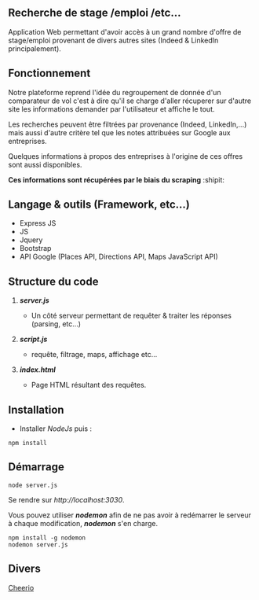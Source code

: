 ## Recherche de stage /emploi /etc...
Application Web permettant d'avoir accès à un grand nombre d'offre de stage/emploi provenant de divers autres sites (Indeed & LinkedIn principalement).

## Fonctionnement
Notre plateforme reprend l'idée du regroupement de donnée d'un comparateur de vol c'est à dire qu'il se charge d'aller récuperer sur d'autre site les informations demander par l'utilisateur et affiche le tout.  

Les recherches peuvent être filtrées par provenance (Indeed, LinkedIn,...) mais aussi d'autre critère tel que les notes attribuées sur Google aux entreprises.  

Quelques informations à propos des entreprises à l'origine de ces offres sont aussi disponibles.

**Ces informations sont récupérées par le biais du scraping**  :shipit:

## Langage & outils (Framework, etc...)
- Express JS
- JS
- Jquery
- Bootstrap
- API Google (Places API, Directions API, Maps JavaScript API)

## Structure du code
1. **_server.js_**
   - Un côté serveur permettant de requêter & traiter les réponses (parsing, etc...)  
   
2. **_script.js_**
   - requête, filtrage, maps, affichage etc...  
   
3. **_index.html_**
   - Page HTML résultant des requêtes.

## Installation
- Installer *NodeJs* puis :
```
npm install
```
## Démarrage
```
node server.js
```
Se rendre sur *http://localhost:3030*.  

Vous pouvez utiliser **_nodemon_** afin de ne pas avoir à redémarrer le serveur à chaque modification, **_nodemon_** s'en charge.
```
npm install -g nodemon
nodemon server.js
```

## Divers

[Cheerio](https://github.com/cheeriojs/cheerio)
